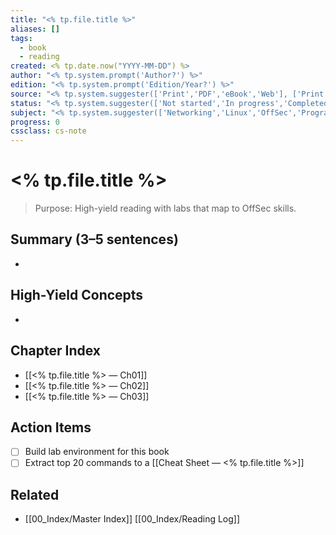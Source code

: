 ```yaml
---
title: "<% tp.file.title %>"
aliases: []
tags:
  - book
  - reading
created: <% tp.date.now("YYYY-MM-DD") %>
author: "<% tp.system.prompt('Author?') %>"
edition: "<% tp.system.prompt('Edition/Year?') %>"
source: "<% tp.system.suggester(['Print','PDF','eBook','Web'], ['Print','PDF','eBook','Web']) %>"
status: "<% tp.system.suggester(['Not started','In progress','Completed'], ['Not started','In progress','Completed']) %>"
subject: "<% tp.system.suggester(['Networking','Linux','OffSec','Programming','Windows','Android'], ['Networking','Linux','OffSec','Programming','Windows','Android']) %>"
progress: 0
cssclass: cs-note
---
```


# <% tp.file.title %>

> Purpose: High-yield reading with labs that map to OffSec skills.

## Summary (3–5 sentences)
- 

## High-Yield Concepts
- 

## Chapter Index
- [[<% tp.file.title %> — Ch01]]
- [[<% tp.file.title %> — Ch02]]
- [[<% tp.file.title %> — Ch03]]

## Action Items
- [ ] Build lab environment for this book
- [ ] Extract top 20 commands to a [[Cheat Sheet — <% tp.file.title %>]]

## Related
- [[00_Index/Master Index]]  [[00_Index/Reading Log]]
